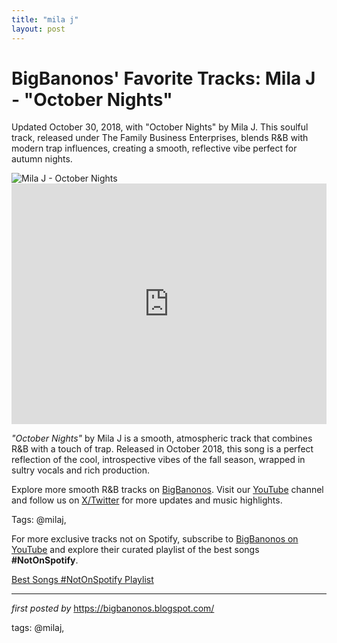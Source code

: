 ```yaml
---
title: "mila j"
layout: post
---
```

<!-- Post Title -->
<h1 >BigBanonos' Favorite Tracks: Mila J - "October Nights"</h1> <!-- Introductory Text -->
<p >Updated October 30, 2018, with "October Nights" by Mila J. This soulful track, released under The Family Business Enterprises, blends R&B with modern trap influences, creating a smooth, reflective vibe perfect for autumn nights.</p> <!-- Featured Image -->
<div > <img src="https://images.genius.com/5363c0738e8ccd3f9e6b25affe706ecc.783x783x1.jpg" alt="Mila J - October Nights" />
</div> <!-- YouTube Video Embed -->
<div > <iframe width="100%" height="385" src="https://www.youtube.com/embed/qXOw-arckg0" title="Mila. J - October Nights (Lyrics)" frameborder="0" allow="accelerometer; autoplay; clipboard-write; encrypted-media; gyroscope; picture-in-picture; web-share" referrerpolicy="strict-origin-when-cross-origin" allowfullscreen></iframe>
</div> <!-- Song Information -->
<div > <p><em>"October Nights"</em> by Mila J is a smooth, atmospheric track that combines R&B with a touch of trap. Released in October 2018, this song is a perfect reflection of the cool, introspective vibes of the fall season, wrapped in sultry vocals and rich production.</p>
</div> <!-- Footer Links -->
<div > <p>Explore more smooth R&B tracks on <a href="https://bigbanonos.blogspot.com/" target="_blank">BigBanonos</a>. Visit our <a href="https://www.youtube.com/@BigBanonos" target="_blank">YouTube</a> channel and follow us on <a href="https://x.com/bigbanonos" target="_blank">X/Twitter</a> for more updates and music highlights.</p>
</div> <!-- Tags -->
<p >Tags: @milaj,</p>


<!--Subscribe and Playlist Links-->
<div>
    <p>For more exclusive tracks not on Spotify, subscribe to <a href="https://www.youtube.com/@BigBanonos" target="_blank">BigBanonos on YouTube</a> and explore their curated playlist of the best songs <strong>#NotOnSpotify</strong>.</p>
    <p><a href="https://www.youtube.com/playlist?list=PLtuNtuTatqI0kFahUCbtbfenC_ET5O_tr" target="_blank">Best Songs #NotOnSpotify Playlist<br /></a></p></div>

<hr />

<p><em>first posted by</em> <a href="https://bigbanonos.blogspot.com/" rel="noopener" target="_new">https://bigbanonos.blogspot.com/</a></p>

<p>tags: @milaj,</p>
